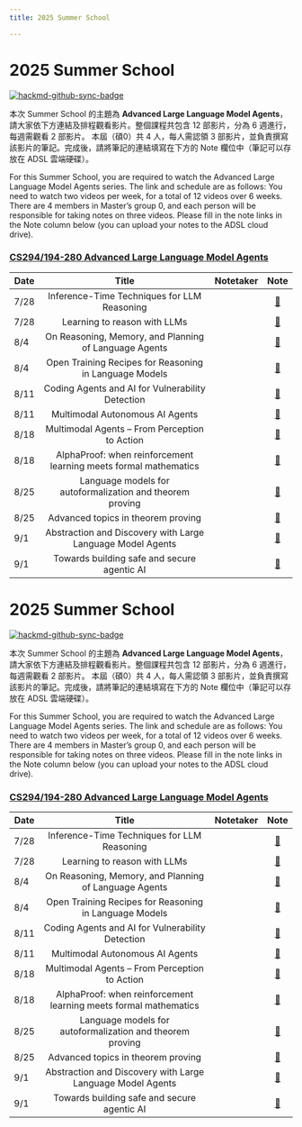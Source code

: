 ```yaml
---
title: 2025 Summer School

---
```


# 2025 Summer School

[![hackmd-github-sync-badge](https://hackmd.io/JYrpA6VZQ_iQIDBMimXeNw/badge)](https://hackmd.io/JYrpA6VZQ_iQIDBMimXeNw)


本次 Summer School 的主題為 **Advanced Large Language Model Agents**，請大家依下方連結及排程觀看影片。整個課程共包含 12 部影片，分為 6 週進行，每週需觀看 2 部影片。
本屆（碩0）共 4 人，每人需認領 3 部影片，並負責撰寫該影片的筆記。完成後，請將筆記的連結填寫在下方的 Note 欄位中（筆記可以存放在 ADSL 雲端硬碟）。


For this Summer School, you are required to watch the Advanced Large Language Model Agents series. The link and schedule are as follows:
You need to watch two videos per week, for a total of 12 videos over 6 weeks.
There are 4 members in Master’s group 0, and each person will be responsible for taking notes on three videos.
Please fill in the note links in the Note column below (you can upload your notes to the ADSL cloud drive).

### [CS294/194-280 Advanced Large Language Model Agents](https://rdi.berkeley.edu/adv-llm-agents/sp25?fbclid=IwY2xjawLljvpleHRuA2FlbQIxMQABHriYOoYLVK7lu5MucE7DaQx7xA6ZWNM3KkBCyVcUYPjP8vSPVYBy6om-p4mT_aem_j0F1mjCHyQux_Hv0l48apg)

| Date |                              Title                               | Notetaker |  Note  |
| ---- |:----------------------------------------------------------------:|:---------:|:------:|
| 7/28 |           Inference-Time Techniques for LLM Reasoning            |           | [🔗]() |
| 7/28 |                   Learning to reason with LLMs                   |           | [🔗]() |
| 8/4  |      On Reasoning, Memory, and Planning of Language Agents       |           | [🔗]() |
| 8/4  |      Open Training Recipes for Reasoning in Language Models      |           | [🔗]() |
| 8/11 |         Coding Agents and AI for Vulnerability Detection         |           | [🔗]() |
| 8/11 |                 Multimodal Autonomous AI Agents                  |           | [🔗]() |
| 8/18 |          Multimodal Agents – From Perception to Action           |           | [🔗]() |
| 8/18 | AlphaProof: when reinforcement learning meets formal mathematics |           | [🔗]() |
| 8/25 |    Language models for autoformalization and theorem proving     |           | [🔗]() |
| 8/25 |                Advanced topics in theorem proving                |           | [🔗]() |
| 9/1  |    Abstraction and Discovery with Large Language Model Agents    |           | [🔗]() |
| 9/1  |           Towards building safe and secure agentic AI            |           | [🔗]() |
# 2025 Summer School

[![hackmd-github-sync-badge](https://hackmd.io/JYrpA6VZQ_iQIDBMimXeNw/badge)](https://hackmd.io/JYrpA6VZQ_iQIDBMimXeNw)


本次 Summer School 的主題為 **Advanced Large Language Model Agents**，請大家依下方連結及排程觀看影片。整個課程共包含 12 部影片，分為 6 週進行，每週需觀看 2 部影片。
本屆（碩0）共 4 人，每人需認領 3 部影片，並負責撰寫該影片的筆記。完成後，請將筆記的連結填寫在下方的 Note 欄位中（筆記可以存放在 ADSL 雲端硬碟）。


For this Summer School, you are required to watch the Advanced Large Language Model Agents series. The link and schedule are as follows:
You need to watch two videos per week, for a total of 12 videos over 6 weeks.
There are 4 members in Master’s group 0, and each person will be responsible for taking notes on three videos.
Please fill in the note links in the Note column below (you can upload your notes to the ADSL cloud drive).

### [CS294/194-280 Advanced Large Language Model Agents](https://rdi.berkeley.edu/adv-llm-agents/sp25?fbclid=IwY2xjawLljvpleHRuA2FlbQIxMQABHriYOoYLVK7lu5MucE7DaQx7xA6ZWNM3KkBCyVcUYPjP8vSPVYBy6om-p4mT_aem_j0F1mjCHyQux_Hv0l48apg)

| Date |                              Title                               | Notetaker |  Note  |
| ---- |:----------------------------------------------------------------:|:---------:|:------:|
| 7/28 |           Inference-Time Techniques for LLM Reasoning            |           | [🔗]() |
| 7/28 |                   Learning to reason with LLMs                   |           | [🔗]() |
| 8/4  |      On Reasoning, Memory, and Planning of Language Agents       |           | [🔗]() |
| 8/4  |      Open Training Recipes for Reasoning in Language Models      |           | [🔗]() |
| 8/11 |         Coding Agents and AI for Vulnerability Detection         |           | [🔗]() |
| 8/11 |                 Multimodal Autonomous AI Agents                  |           | [🔗]() |
| 8/18 |          Multimodal Agents – From Perception to Action           |           | [🔗]() |
| 8/18 | AlphaProof: when reinforcement learning meets formal mathematics |           | [🔗]() |
| 8/25 |    Language models for autoformalization and theorem proving     |           | [🔗]() |
| 8/25 |                Advanced topics in theorem proving                |           | [🔗]() |
| 9/1  |    Abstraction and Discovery with Large Language Model Agents    |           | [🔗]() |
| 9/1  |           Towards building safe and secure agentic AI            |           | [🔗]() |
